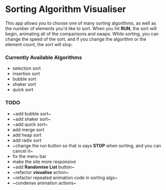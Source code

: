 # Sorting Algorithm Visualiser

This app allows you to choose one of many sorting algorithms, as well as the number of elements you'd like to sort. When you hit **RUN**, the sort will begin, animating all of the comparisons and swaps. While sorting, you can change the speed of the sort, and if you change the algorithm or the element count, the sort will stop.

### Currently Available Algorithms

- selection sort
- insertion sort
- bubble sort
- shaker sort
- quick sort

### TODO

- ~add bubble sort~
- ~add shaker sort~
- ~add quick sort~
- add merge sort
- add heap sort
- add radix sort
- ~change the run button so that is says **STOP** when sorting, and you can cancel it~
- fix the menu bar
- make the site more responsive
- ~add **Randomise List** button~
- ~refactor **visualise** action~
- ~refactor repeated animation code in sorting algs~
- ~condense animation actions~
